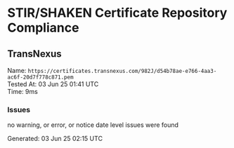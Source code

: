 # STIR/SHAKEN Certificate Repository Compliance

## TransNexus

Name: `https://certificates.transnexus.com/982J/d54b78ae-e766-4aa3-ac6f-20d7f778c871.pem`\
Tested At: 03 Jun 25 01:41 UTC\
Time: 9ms

### Issues

no warning, or error, or notice date level issues were found

Generated: 03 Jun 25 02:15 UTC